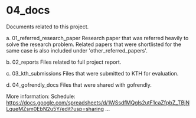 # 04_docs

Documents related to this project.

a. 01_referred_research_paper
Research paper that was referred heavily to solve the research problem. Related papers that were shortlisted for the same case is also included under 'other_referred_papers'.

b. 02_reports
Files related to full project report.

c. 03_kth_submissions
Files that were submitted to KTH for evaluation.

d. 04_gofrendly_docs
Files that were shared with gofrendly.

More information:
Schedule: https://docs.google.com/spreadsheets/d/1WSsdfMQgls2utF1caZfpbZ_TBjNLqueMZsm0EbN2u5Y/edit?usp=sharing
...
